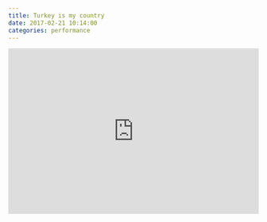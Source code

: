 ```yaml
---
title: Turkey is my country
date: 2017-02-21 10:14:00
categories: performance
---
```


<iframe src="https://player.vimeo.com/video/201065693" style="width: 100%; height:334px" frameborder="0" webkitallowfullscreen mozallowfullscreen allowfullscreen></iframe>
